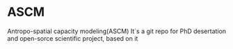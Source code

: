 # ASCM
Antropo-spatial capacity modeling(ASCM)
It`s a git repo for PhD desertation and open-sorce scientific project, based on it 
